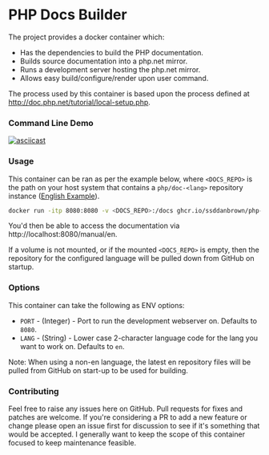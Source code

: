 # PHP Docs Builder

The project provides a docker container which:

- Has the dependencies to build the PHP documentation.
- Builds source documentation into a php.net mirror.
- Runs a development server hosting the php.net mirror.
- Allows easy build/configure/render upon user command.

The process used by this container is based upon the process defined at http://doc.php.net/tutorial/local-setup.php.

### Command Line Demo

[![asciicast](https://asciinema.org/a/XNob6HPowsLWEgVsTyhkoSGVs.svg)](https://asciinema.org/a/XNob6HPowsLWEgVsTyhkoSGVs)

### Usage

This container can be ran as per the example below, where `<DOCS_REPO>` is the path on your 
host system that contains a `php/doc-<lang>` repository instance ([English Example](https://github.com/php/doc-en)).

```bash
docker run -itp 8080:8080 -v <DOCS_REPO>:/docs ghcr.io/ssddanbrown/php-docs-builder:latest
```

You'd then be able to access the documentation via http://localhost:8080/manual/en.

If a volume is not mounted, or if the mounted `<DOCS_REPO>` is empty, then the repository for the 
configured language will be pulled down from GitHub on startup.

### Options

This container can take the following as ENV options:

- `PORT` - (Integer) - Port to run the development webserver on. Defaults to `8080`.
- `LANG` - (String)  - Lower case 2-character language code for the lang you want to work on. Defaults to `en`.

Note: When using a non-en language, the latest en repository files will be pulled from GitHub on start-up
to be used for building.

### Contributing

Feel free to raise any issues here on GitHub. Pull requests for fixes and patches are welcome.
If you're considering a PR to add a new feature or change please open an issue first for discussion to see if it's something that would be accepted.
I generally want to keep the scope of this container focused to keep maintenance feasible.
